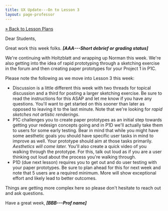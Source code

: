 ```yaml
---
title: UX Update---On to Lesson 3
layout: page-professor
---
```

[&raquo; Back to Lesson Plans](/lesson-plans/)

Dear Students,

Great work this week folks. ***[AAA---Short debrief or grading status]***

We're continuing with Holtzblatt and wrapping up Norman this week. We're also getting into the idea of rapid prototyping through a sketching exercise in the forum and then creating paper prototypes for your Project 1 in P1C.

Please note the following as we move into Lesson 3 this week:

* Discussion is a little different this week with two threads for topical discussion and a third for posting a larger sketching exercise. Be sure to read the instructions for this ASAP and let me know if you have any questions. You'll want to get started on this sooner than later as opposed to leaving it to the last minute. Note that we're looking for *rapid sketches not artistic renderings*.
* P1C challenges you to create paper prototypes as an initial step towards getting your redesign concepts going and in P1D we'll actually take them to users for some early testing. Bear in mind that while you might have some aesthetic goals you should have specific user tasks in mind to improve as well. Your prototype should aim at those tasks primarily. *Aesthetics will come later.* You'll also create a quick video of you walking through the prototype. For this, talk out loud as if you are a user thinking out loud about the process you're walking through.
* P1D (due next lesson) requires you to get out and do user testing with your paper prototypes. Be sure to plan ahead for this for next week and note that 5 users are a required minimum. More will show exceptional effort and likely lead to better outcomes.

Things are getting more complex here so please don't hesitate to reach out and ask questions.

Have a great week,
***[BBB---Prof name]***
